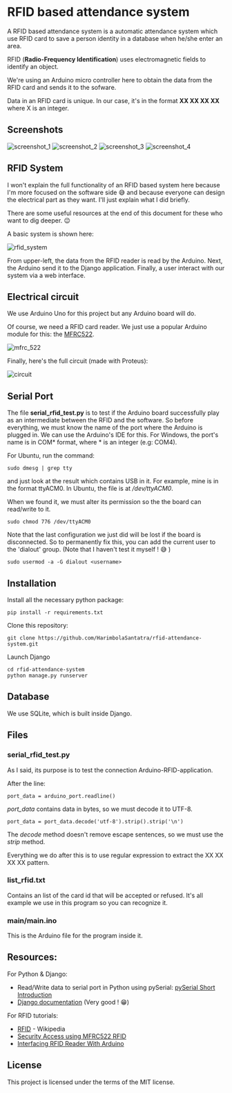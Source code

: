 # RFID based attendance system
A RFID based attendance system is a automatic attendance system which use RFID card to save a person identity in a database when he/she enter an area.

RFID (__Radio-Frequency Identification__) uses electromagnetic fields to identify an object.

We're using an Arduino micro controller here to obtain the data from the RFID card and sends it to the sofware.

Data in an RFID card is unique. In our case, it's in the format __XX XX XX XX__ where X is an integer.

## Screenshots
![screenshot_1][login]
![screenshot_2][homepage]
![screenshot_3][add_user]
![screenshot_4][attendance_list]

## RFID System
I won't explain the full functionality of an RFID based system here because I'm more focused on the software side :sweat_smile: and because everyone can design the electrical part as they want. I'll just explain what I did briefly. 

There are some useful resources at the end of this document for these who want to dig deeper. :wink:

A basic system is shown here:

![rfid_system][rfid_system]

From upper-left, the data from the RFID reader is read by the Arduino. Next, the Arduino send it to the Django application. Finally, a user interact with our system via a web interface.

## Electrical circuit
We use Arduino Uno for this project but any Arduino board will do.

Of course, we need a RFID card reader. We just use a popular Arduino module for this: the [MFRC522][3].

![mfrc_522][mfrc_522]

Finally, here's the full circuit (made with Proteus):

![circuit][circuit]
  
## Serial Port
The file **serial_rfid_test.py** is to test if the Arduino board successfully play as an intermediate between the RFID and the software.
So before everything, we must know the name of the port where the Arduino is plugged in. We can use the Arduino's IDE for this.
For Windows, the port's name is in COM* format, where \* is an integer (e.g: COM4).

For Ubuntu, run the command: 

	sudo dmesg | grep tty

and just look at the result which contains USB in it. For example, mine is in the format ttyACM0. In Ubuntu, the file is at */dev/ttyACM0*.

When we found it, we must alter its permission so the the board can read/write to it.

	sudo chmod 776 /dev/ttyACM0

Note that the last configuration we just did will be lost if the board is disconnected. So to permanently fix this, you can add the current user to the 'dialout' group. (Note that I haven't test it myself ! :sweat_smile: )

	sudo usermod -a -G dialout <username>

## Installation
Install all the necessary python package:

	pip install -r requirements.txt

Clone this repository:
	
	git clone https://github.com/HarimbolaSantatra/rfid-attendance-system.git

Launch Django

	cd rfid-attendance-system
	python manage.py runserver

## Database
We use SQLite, which is built inside Django.

## Files
### serial_rfid_test.py
As I said, its purpose is to test the connection Arduino-RFID-application. 

After the line:

	port_data = arduino_port.readline()

*port_data* contains data in bytes, so we must decode it to UTF-8. 

	port_data = port_data.decode('utf-8').strip().strip('\n')	

The *decode* method doesn't remove escape sentences, so we must use the *strip* method.

Everything we do after this is to use regular expression to extract the XX XX XX XX pattern.

### list_rfid.txt
Contains an list of the card id that will be accepted or refused. It's all example we use in this program so you can recognize it.

### main/main.ino
This is the Arduino file for the program inside it.

## Resources:
For Python & Django:
- Read/Write data to serial port in Python using pySerial: [pySerial Short Introduction][1] 
- [Django documentation][2] (Very good ! :grin:)

For RFID tutorials:
- [RFID][6] - Wikipedia
- [Security Access using MFRC522 RFID][4]
- [Interfacing RFID Reader With Arduino][5]

## License
This project is licensed under the terms of the MIT license.


[1]: https://pyserial.readthedocs.io/en/latest/shortintro.html
[2]: https://docs.djangoproject.com/en/4.1/
[3]: https://github.com/miguelbalboa/rfid
[4]: https://randomnerdtutorials.com/security-access-using-mfrc522-rfid-reader-with-arduino/
[5]: https://circuitdigest.com/microcontroller-projects/interfacing-rfid-reader-module-with-arduino
[6]: https://en.wikipedia.org/wiki/Radio-frequency_identification

[rfid_system]: img_readme/rfid_system.jpg
[login]:  img_readme/login_page.png
[homepage]:  img_readme/homepage.png
[add_user]:  img_readme/add_user.png
[attendance_list]:  img_readme/attendance_list.png
[mfrc_522]: img_readme/rc522.JPG
[circuit]: img_readme/circuit.JPG